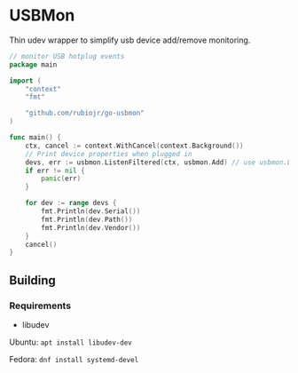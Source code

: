 # USBMon

Thin udev wrapper to simplify usb device add/remove monitoring.

```Go
// monitor USB hotplug events
package main

import (
	"context"
	"fmt"

	"github.com/rubiojr/go-usbmon"
)

func main() {
	ctx, cancel := context.WithCancel(context.Background())
	// Print device properties when plugged in
	devs, err := usbmon.ListenFiltered(ctx, usbmon.Add) // use usbmon.Listen to monitor both addition/removals
	if err != nil {
		panic(err)
	}

	for dev := range devs {
		fmt.Println(dev.Serial())
		fmt.Println(dev.Path())
		fmt.Println(dev.Vendor())
	}
	cancel()
}
```

## Building

### Requirements

* libudev

Ubuntu: `apt install libudev-dev`

Fedora: `dnf install systemd-devel`
